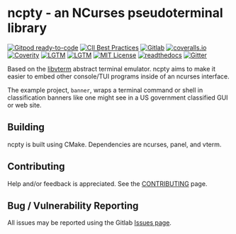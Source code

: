 <!--
Copyright (c) 2020 Timothy Brackett
Licensed under the MIT license
-->

# ncpty - an NCurses pseudoterminal library

<!-- Badges -->
[![Gitpod ready-to-code][gitpod-badge]][gitpod]
[![CII Best Practices][cii-badge]][cii]
[![Gitlab][pipeline]][home]
[![coveralls.io][coveralls-badge]][coveralls]
[![Coverity][coverity-badge]][coverity]
[![LGTM][lgtm-alerts-badge]][lgtm-alerts]
[![LGTM][lgtm-quality-badge]][lgtm-quality]
[![MIT License][license-badge]][license]
[![readthedocs][readthedocs-badge]][readthedocs]
[![Gitter][gitter-badge]][gitter]

Based on the [libvterm][libvterm] abstract terminal emulator.
ncpty aims to make it easier to embed other console/TUI programs inside of an ncurses interface.

The example project, `banner`, wraps a terminal command or shell in classification banners like one might see in a US government classified GUI or web site.

## Building

ncpty is built using CMake.
Dependencies are ncurses, panel, and vterm.

## Contributing

Help and/or feedback is appreciated.
See the [CONTRIBUTING](./CONTRIBUTING.md) page.

## Bug / Vulnerability Reporting

All issues may be reported using the Gitlab [Issues page][issues].

<!-- Links -->
[cii-badge]: https://bestpractices.coreinfrastructure.org/projects/4967/badge
[cii]: https://bestpractices.coreinfrastructure.org/projects/4967
[coveralls-badge]: https://coveralls.io/repos/gitlab/bracketttc/ncpty/badge.svg
[coveralls]: https://coveralls.io/gitlab/bracketttc/ncpty
[coverity-badge]: https://scan.coverity.com/projects/20891/badge.svg?flat=1
[coverity]: https://scan.coverity.com/projects/bracketttc-ncpty
[gitpod-badge]: https://img.shields.io/badge/Gitpod-ready--to--code-blue?logo=gitpod
[gitpod]: https://gitpod.io/#https://gitlab.com/bracketttc/ncpty
[gitter-badge]: https://badges.gitter.im/bracketttc-ncpty/community.svg
[gitter]: https://gitter.im/bracketttc-ncpty/community?utm_source=badge&utm_medium=badge&utm_campaign=pr-badge
[home]: https://gitlab.com/bracketttc/ncpty
[issues]: https://gitlab.com/bracketttc/ncpty/-/issues
[lgtm-alerts-badge]: https://img.shields.io/lgtm/alerts/g/bracketttc/ncpty.svg?logo=lgtm&logoWidth=18
[lgtm-alerts]: https://lgtm.com/projects/g/bracketttc/ncpty/alerts/
[lgtm-quality-badge]: https://img.shields.io/lgtm/grade/cpp/g/bracketttc/ncpty.svg?logo=lgtm&logoWidth=18
[lgtm-quality]: https://lgtm.com/projects/g/bracketttc/ncpty/context:cpp
[license-badge]: https://img.shields.io/badge/License-MIT-blue.svg
[license]: https://opensource.org/licenses/MIT
[pipeline]: https://gitlab.com/bracketttc/ncpty/badges/devel/pipeline.svg
[readthedocs-badge]: https://readthedocs.org/projects/ncpty/badge/
[readthedocs]: https://ncpty.readthedocs.io

[libvterm]: https://launchpad.net/libvterm
